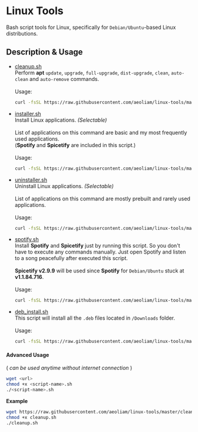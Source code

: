 # Linux Tools

Bash script tools for Linux, specifically for `Debian/Ubuntu`-based Linux distributions.

## Description & Usage

- [cleanup.sh](/cleanup.sh)
<br>Perform **apt** `update`, `upgrade`, `full-upgrade`, `dist-upgrade`, `clean`, `auto-clean` and `auto-remove` commands.<br>
<br>Usage:
  ```bash
  curl -fsSL https://raw.githubusercontent.com/aeoliam/linux-tools/master/cleanup.sh | sh
  ```

- [installer.sh](/installer.sh)
<br>Install Linux applications. _(Selectable)_<br>
<br>List of applications on this command are basic and my most frequently used applications.<br>
(**Spotify** and **Spicetify** are included in this script.)<br>
<br>Usage:
  ```bash
  curl -fsSL https://raw.githubusercontent.com/aeoliam/linux-tools/master/installer.sh | sh
  ```

- [uninstaller.sh](/uninstaller.sh)
<br>Uninstall Linux applications. _(Selectable)_<br>
<br>List of applications on this command are mostly prebuilt and rarely used applications.<br>
<br>Usage:
  ```bash
  curl -fsSL https://raw.githubusercontent.com/aeoliam/linux-tools/master/uninstaller.sh | sh
  ```

- [spotify.sh](/spotify.sh)
<br>Install **Spotify** and **Spicetify** just by running this script. So you don't have to execute any commands manually. Just open Spotify and listen to a song peacefully after executed this script.<br>
<br>**Spicetify v2.9.9** will be used since **Spotify** for `Debian/Ubuntu` stuck at **v1.1.84.716**.<br>
<br>Usage:
  ```bash
  curl -fsSL https://raw.githubusercontent.com/aeoliam/linux-tools/master/spotify.sh | sh
  ```

- [deb_install.sh](/deb_install.sh)
<br>This script will install all the `.deb` files located in `/Downloads` folder.<br>
<br>Usage:
  ```bash
  curl -fsSL https://raw.githubusercontent.com/aeoliam/linux-tools/master/deb_install.sh | sh
  ```

#### Advanced Usage
( _can be used anytime without internet connection_ )

```bash
wget <url>
chmod +x <script-name>.sh
./<script-name>.sh
```
**Example**
```bash
wget https://raw.githubusercontent.com/aeoliam/linux-tools/master/cleanup.sh
chmod +x cleanup.sh
./cleanup.sh
```
